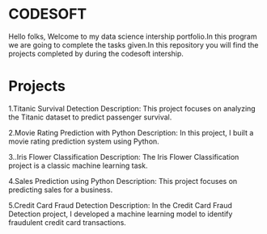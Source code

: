 # CODESOFT
Hello folks,
Welcome to my data science intership portfolio.In this program we are going to complete the tasks given.In this repository you will find the projects completed by during the codesoft intership.
# Projects
1.Titanic Survival Detection Description: This project focuses on analyzing the Titanic dataset to predict passenger survival.

2.Movie Rating Prediction with Python Description: In this project, I built a movie rating prediction system using Python.

3..Iris Flower Classification Description: The Iris Flower Classification project is a classic machine learning task.

4.Sales Prediction using Python Description: This project focuses on predicting sales for a business.

5.Credit Card Fraud Detection Description: In the Credit Card Fraud Detection project, I developed a machine learning model to identify fraudulent credit card transactions.
